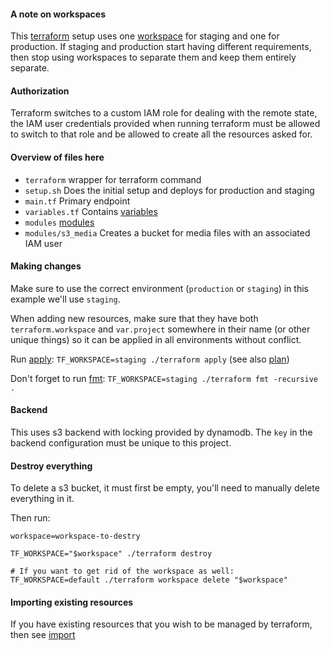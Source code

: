 #### A note on workspaces

This [terraform](https://www.terraform.io/intro/index.html)
setup uses one [workspace](https://www.terraform.io/docs/state/workspaces.html)
for staging and one for production.
If staging and production start having different requirements,
then stop using workspaces to separate them and keep them entirely separate.


#### Authorization

Terraform switches to a custom IAM role for dealing with
the remote state, the IAM user credentials provided
when running terraform must be allowed to switch to that role
and be allowed to create all the resources asked for.

#### Overview of files here

* `terraform` wrapper for terraform command
* `setup.sh` Does the initial setup and deploys for production and staging
* `main.tf` Primary endpoint
* `variables.tf` Contains [variables](https://www.terraform.io/docs/configuration/variables.html)
* `modules` [modules](https://www.terraform.io/docs/modules/index.html)
* `modules/s3_media` Creates a bucket for media files with an associated IAM user


#### Making changes

Make sure to use the correct environment (`production` or `staging`)
in this example we'll use `staging`.

When adding new resources, make sure that they have
both `terraform.workspace` and `var.project` somewhere in their name (or other unique things)
so it can be applied in all environments without conflict.

Run [apply](https://www.terraform.io/docs/commands/apply.html): `TF_WORKSPACE=staging ./terraform apply` (see also [plan](https://www.terraform.io/docs/commands/plan.html))

Don't forget to run [fmt](https://www.terraform.io/docs/commands/fmt.html): `TF_WORKSPACE=staging ./terraform fmt -recursive .`


#### Backend

This uses s3 backend with locking provided by dynamodb.
The `key` in the backend configuration must be unique to this project.


#### Destroy everything

To delete a s3 bucket, it must first be empty, you'll need to manually
delete everything in it.

Then run:

```
workspace=workspace-to-destry

TF_WORKSPACE="$workspace" ./terraform destroy

# If you want to get rid of the workspace as well:
TF_WORKSPACE=default ./terraform workspace delete "$workspace"
```


#### Importing existing resources

If you have existing resources that you wish to be managed by terraform,
then see [import](https://www.terraform.io/docs/import/usage.html)
